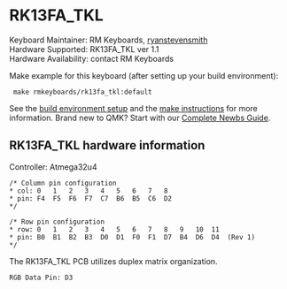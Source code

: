 # RK13FA_TKL

Keyboard Maintainer: RM Keyboards, [ryanstevensmith](https://github.com/ryanstevensmith)  
Hardware Supported: RK13FA_TKL ver 1.1  
Hardware Availability: contact RM Keyboards

Make example for this keyboard (after setting up your build environment):
     
     make rmkeyboards/rk13fa_tkl:default
   
See the [build environment setup](https://docs.qmk.fm/#/getting_started_build_tools) and the [make instructions](https://docs.qmk.fm/#/getting_started_make_guide) for more information. Brand new to QMK? Start with our [Complete Newbs Guide](https://docs.qmk.fm/#/newbs).

## RK13FA_TKL hardware information

Controller: Atmega32u4

    /* Column pin configuration
    * col: 0   1   2   3   4   5   6   7   8   
    * pin: F4  F5  F6  F7  C7  B6  B5  C6  D2
    */
     
    /* Row pin configuration
    * row: 0   1   2   3   4   5   6   7   8   9   10  11
    * pin: B0  B1  B2  B3  D0  D1  F0  F1  D7  B4  D6  D4  (Rev 1)
    */
    
The RK13FA_TKL PCB utilizes duplex matrix organization.

    RGB Data Pin: D3
    
